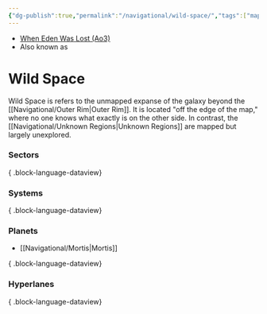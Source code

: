 ```yaml
---
{"dg-publish":true,"permalink":"/navigational/wild-space/","tags":["map","region"]}
---
```


- [When Eden Was Lost (Ao3)](https://archiveofourown.org/works/19334440/chapters/45992584)
- Also known as
# Wild Space

Wild Space is refers to the unmapped expanse of the galaxy beyond the [[Navigational/Outer Rim\|Outer Rim]]. It is located "off the edge of the map," where no one knows what exactly is on the other side. In contrast, the [[Navigational/Unknown Regions\|Unknown Regions]] are mapped but largely unexplored. 

### Sectors

{ .block-language-dataview}
### Systems

{ .block-language-dataview}
### Planets
- [[Navigational/Mortis\|Mortis]]

{ .block-language-dataview}
### Hyperlanes

{ .block-language-dataview}